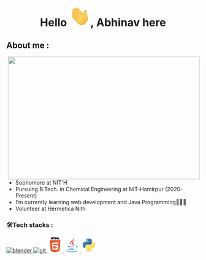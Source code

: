 <h1 align="center"> Hello <img src="https://raw.githubusercontent.com/ABSphreak/ABSphreak/master/gifs/Hi.gif" width="55px" height="55px">, Abhinav here</h1>

<h2 align="left">About me :</h2>
<p> <img align="right" src="https://storage.googleapis.com/duckly-blog/2021/03/gitduck-vs-code-extensions-animation-opt.gif" width="500" height="320" /> </p>

- Sophomore at NIT'H
- Pursuing B.Tech. in Chemical Engineering at NIT-Hamirpur (2020-Present)
- I’m currently learning web development and Java Programming👨🏻‍💻
- Volunteer at Hermetica Nith

 
<h3 align="left"> 🛠Tech stacks :</h3>
<p align="left"> <a href="https://www.blender.org/" target="_blank"> <img src="https://download.blender.org/branding/community/blender_community_badge_white.svg" alt="blender" width="40" height="40"/> </a> <a href="https://git-scm.com/" target="_blank"> <img src="https://www.vectorlogo.zone/logos/git-scm/git-scm-icon.svg" alt="git" width="40" height="40"/> </a> <a href="https://www.w3.org/html/" target="_blank"> <img src="https://raw.githubusercontent.com/devicons/devicon/master/icons/html5/html5-original-wordmark.svg" alt="html5" width="40" height="40"/> </a> <a href="https://www.java.com" target="_blank"> <img src="https://raw.githubusercontent.com/devicons/devicon/master/icons/java/java-original.svg" alt="java" width="40" height="40"/> </a> <a href="https://www.python.org" target="_blank"> <img src="https://raw.githubusercontent.com/devicons/devicon/master/icons/python/python-original.svg" alt="python" width="40" height="40"/> </a> </p>
 



 
